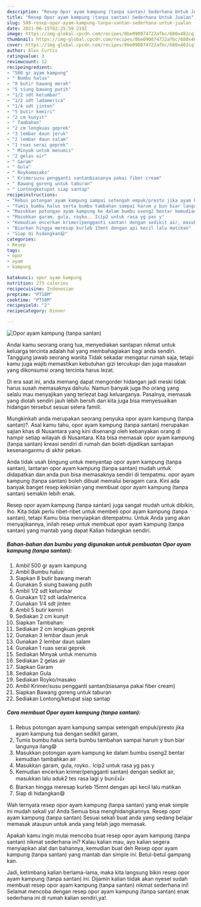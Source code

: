 ```yaml
---
description: "Resep Opor ayam kampung (tanpa santan) Sederhana Untuk Jualan"
title: "Resep Opor ayam kampung (tanpa santan) Sederhana Untuk Jualan"
slug: 589-resep-opor-ayam-kampung-tanpa-santan-sederhana-untuk-jualan
date: 2021-06-15T02:25:59.219Z
image: https://img-global.cpcdn.com/recipes/0be090874722afbc/680x482cq70/opor-ayam-kampung-tanpa-santan-foto-resep-utama.jpg
thumbnail: https://img-global.cpcdn.com/recipes/0be090874722afbc/680x482cq70/opor-ayam-kampung-tanpa-santan-foto-resep-utama.jpg
cover: https://img-global.cpcdn.com/recipes/0be090874722afbc/680x482cq70/opor-ayam-kampung-tanpa-santan-foto-resep-utama.jpg
author: Alex Curtis
ratingvalue: 3
reviewcount: 12
recipeingredient:
- "500 gr ayam kampung"
- " Bumbu halus"
- "8 butir bawang merah"
- "5 siung bawang putih"
- "1/2 sdt ketumbar"
- "1/2 sdt ladamerica"
- "1/4 sdt jinten"
- "5 butir kemiri"
- "2 cm kunyit"
- " Tambahan"
- "2 cm lengkuas geprek"
- "3 lembar daun jeruk"
- "2 lembar daun salam"
- "1 ruas serai geprek"
- " Minyak untuk menumis"
- "2 gelas air"
- " Garam"
- " Gula"
- " Roykomasako"
- " Krimersusu pengganti santanbiasanya pakai fiber cream"
- " Bawang goreng untuk taburan"
- " Lontongketupat siap santap"
recipeinstructions:
- "Rebus potongan ayam kampung sampai setengah empuk/presto jika ayam kampung tua dengan sedikit garam,"
- "Tumis bumbu halus serta bumbu tambahan sampai harum y bun biar langunya ilang😄"
- "Masukkan potongan ayam kampung ke dalam bumbu oseng2 bentar kemudian tambahkan air"
- "Masukkan garam, gula, royko.. Icip2 untuk rasa yg pas y"
- "Kemudian encerkan krimer(pengganti santan) dengan sedikit air, masukkan lalu aduk2 tes rasa lagi y bun👍👍"
- "Biarkan hingga meresap kurleb 15mnt dengan api kecil lalu matikan"
- "Siap di hidangkan😄"
categories:
- Resep
tags:
- opor
- ayam
- kampung

katakunci: opor ayam kampung 
nutrition: 273 calories
recipecuisine: Indonesian
preptime: "PT18M"
cooktime: "PT58M"
recipeyield: "2"
recipecategory: Dinner

---
```



![Opor ayam kampung (tanpa santan)](https://img-global.cpcdn.com/recipes/0be090874722afbc/680x482cq70/opor-ayam-kampung-tanpa-santan-foto-resep-utama.jpg)

Andai kamu seorang orang tua, menyediakan santapan nikmat untuk keluarga tercinta adalah hal yang membahagiakan bagi anda sendiri. Tanggung jawab seorang  wanita Tidak sekadar mengatur rumah saja, tetapi kamu juga wajib memastikan kebutuhan gizi tercukupi dan juga masakan yang dikonsumsi orang tercinta harus lezat.

Di era  saat ini, anda memang dapat mengorder hidangan jadi meski tidak harus susah memasaknya dahulu. Namun banyak juga lho orang yang selalu mau menyajikan yang terlezat bagi keluarganya. Pasalnya, memasak yang diolah sendiri jauh lebih bersih dan kita juga bisa menyesuaikan hidangan tersebut sesuai selera famili. 



Mungkinkah anda merupakan seorang penyuka opor ayam kampung (tanpa santan)?. Asal kamu tahu, opor ayam kampung (tanpa santan) merupakan sajian khas di Nusantara yang kini disenangi oleh kebanyakan orang di hampir setiap wilayah di Nusantara. Kita bisa memasak opor ayam kampung (tanpa santan) kreasi sendiri di rumah dan boleh dijadikan santapan kesenanganmu di akhir pekan.

Anda tidak usah bingung untuk menyantap opor ayam kampung (tanpa santan), lantaran opor ayam kampung (tanpa santan) mudah untuk didapatkan dan anda pun bisa memasaknya sendiri di tempatmu. opor ayam kampung (tanpa santan) boleh dibuat memalui beragam cara. Kini ada banyak banget resep kekinian yang membuat opor ayam kampung (tanpa santan) semakin lebih enak.

Resep opor ayam kampung (tanpa santan) juga sangat mudah untuk dibikin, lho. Kita tidak perlu ribet-ribet untuk membeli opor ayam kampung (tanpa santan), tetapi Kamu bisa menyiapkan ditempatmu. Untuk Anda yang akan menyajikannya, inilah resep untuk membuat opor ayam kampung (tanpa santan) yang mantab yang dapat Kalian hidangkan sendiri.

<!--inarticleads1-->

##### Bahan-bahan dan bumbu yang digunakan untuk pembuatan Opor ayam kampung (tanpa santan):

1. Ambil 500 gr ayam kampung
1. Ambil  Bumbu halus:
1. Siapkan 8 butir bawang merah
1. Gunakan 5 siung bawang putih
1. Ambil 1/2 sdt ketumbar
1. Gunakan 1/2 sdt lada/merica
1. Gunakan 1/4 sdt jinten
1. Ambil 5 butir kemiri
1. Sediakan 2 cm kunyit
1. Siapkan  Tambahan:
1. Sediakan 2 cm lengkuas geprek
1. Gunakan 3 lembar daun jeruk
1. Gunakan 2 lembar daun salam
1. Gunakan 1 ruas serai geprek
1. Sediakan  Minyak untuk menumis
1. Sediakan 2 gelas air
1. Siapkan  Garam
1. Sediakan  Gula
1. Sediakan  Royko/masako
1. Ambil  Krimer/susu pengganti santan(biasanya pakai fiber cream)
1. Siapkan  Bawang goreng untuk taburan
1. Sediakan  Lontong/ketupat siap santap




<!--inarticleads2-->

##### Cara membuat Opor ayam kampung (tanpa santan):

1. Rebus potongan ayam kampung sampai setengah empuk/presto jika ayam kampung tua dengan sedikit garam,
1. Tumis bumbu halus serta bumbu tambahan sampai harum y bun biar langunya ilang😄
1. Masukkan potongan ayam kampung ke dalam bumbu oseng2 bentar kemudian tambahkan air
1. Masukkan garam, gula, royko.. Icip2 untuk rasa yg pas y
1. Kemudian encerkan krimer(pengganti santan) dengan sedikit air, masukkan lalu aduk2 tes rasa lagi y bun👍👍
1. Biarkan hingga meresap kurleb 15mnt dengan api kecil lalu matikan
1. Siap di hidangkan😄




Wah ternyata resep opor ayam kampung (tanpa santan) yang enak simple ini mudah sekali ya! Anda Semua bisa menghidangkannya. Resep opor ayam kampung (tanpa santan) Sesuai sekali buat anda yang sedang belajar memasak ataupun untuk anda yang telah jago memasak.

Apakah kamu ingin mulai mencoba buat resep opor ayam kampung (tanpa santan) nikmat sederhana ini? Kalau kalian mau, ayo kalian segera menyiapkan alat dan bahannya, kemudian buat deh Resep opor ayam kampung (tanpa santan) yang mantab dan simple ini. Betul-betul gampang kan. 

Jadi, ketimbang kalian berlama-lama, maka kita langsung bikin resep opor ayam kampung (tanpa santan) ini. Dijamin kalian tiidak akan nyesel sudah membuat resep opor ayam kampung (tanpa santan) nikmat sederhana ini! Selamat mencoba dengan resep opor ayam kampung (tanpa santan) enak sederhana ini di rumah kalian sendiri,ya!.

